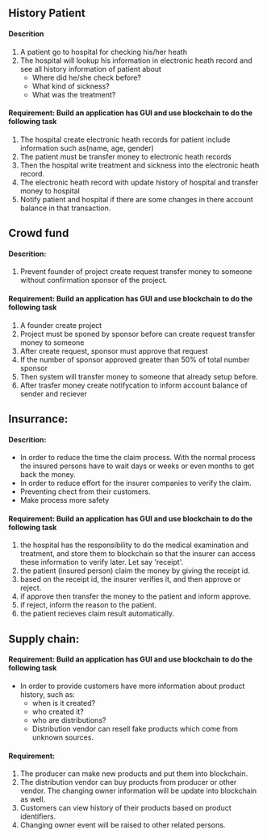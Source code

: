 ## History Patient 
#### Descrition
1. A patient go to hospital for checking his/her heath
2. The hospital will lookup his information in electronic heath record and see all history information of patient about
    - Where did he/she check before?
    - What kind of sickness?
    - What was the treatment?
#### Requirement: Build an application has GUI and use blockchain to do the following task
1. The hospital create electronic heath records for patient include information such as(name, age, gender)
2. The patient must be transfer money to electronic heath records
3. Then the hospital write treatment and sickness into the electronic heath record. 
4. The electronic heath record with update history of hospital and transfer money to hospital
5. Notify patient and hospital if there are some changes in there account balance in that transaction.

## Crowd fund
#### Descrition:
1. Prevent founder of project create request transfer money to someone without confirmation sponsor of the project.
#### Requirement: Build an application has GUI and use blockchain to do the following task
1. A founder create project
2. Project must be sponed by sponsor before can create request transfer money to someone
3. After create request, sponsor must approve that request
4. If the number of sponsor approved greater than 50% of total number sponsor
5. Then system will transfer money to someone that already setup before.
6. After trasfer money create notifycation to inform account balance of sender and reciever

## Insurrance:
#### Descrition:
- In order to reduce the time the claim process. With the normal process the insured persons have to wait days or weeks or even months to get back the money. 
- In order to reduce effort for the insurer companies to verify the claim.
- Preventing chect from their customers.
- Make process more safety
#### Requirement: Build an application has GUI and use blockchain to do the following task
1. the hospital has the responsibility to do the medical examination and treatment, and store them to blockchain so that the insurer can access these information to verify later. Let say 'receipt'.
2. the patient (insured person) claim the money by giving the receipt id.
3. based on the receipt id, the insurer verifies it, and then approve or reject.
4. if approve then transfer the money to the patient and inform approve.
5. if reject, inform the reason to the patient.
6. the patient recieves claim result automatically.
  
## Supply chain:
#### Requirement: Build an application has GUI and use blockchain to do the following task 
- In order to provide customers have more information about product history, such as:
    - when is it created?
    - who created it?
    - who are distributions?
    - Distribution vendor can resell fake products which come from unknown sources.
#### Requirement:
1. The producer can make new products and put them into blockchain.
2. The distribution vendor can buy products from producer or other vendor. The changing owner information will be update into blockchain as well.
3. Customers can view history of their products based on product identifiers.
4. Changing owner event will be raised to other related persons.
